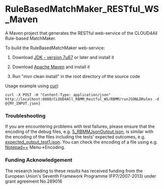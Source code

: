 RuleBasedMatchMaker_RESTful_WS_Maven
====================================

A Maven project that generates the RESTful web-service of the CLOUD4All Rule-based MatchMaker.

To build the RuleBasedMatchMaker web-service:

1) Download [JDK - version 7u67](http://www.oracle.com/technetwork/java/javase/downloads/jdk7-downloads-1880260.html) or later and install it

2) Download [Apache Maven](http://maven.apache.org/) and install it

3) Run "mvn clean install" in the root directory of the source code

Usage example using [curl](http://curl.haxx.se/):

	curl -X POST -H "Content-Type: application/json" http://localhost:8080/CLOUD4All_RBMM_Restful_WS/RBMM/runJSONLDRules -d @{MY_INPUT.json}

### Troubleshooting 
	
If you are encountering problems with test failures, please ensure that the encoding of the debug files, e.g. [5_RBMMJsonOutput.json](https://github.com/NickKaklanis/RuleBasedMatchMaker_RESTful_WS_Maven/blob/JSON-LD/src/main/webapp/WEB-INF/debug/5_RBMMJsonOutput.json), is similar with the encoding of the files including the tests' expected outcomes, e.g. [expected_output_test1.json](https://github.com/NickKaklanis/RuleBasedMatchMaker_RESTful_WS_Maven/blob/JSON-LD/src/main/webapp/WEB-INF/testData/expectedTestOutcomes/expected_output_test1.json). You can check the encoding of a file using e.g. [Notepad++](http://notepad-plus-plus.org/) Menu->Encoding.
	
### Funding Acknowledgement

The research leading to these results has received funding from the European
Union's Seventh Framework Programme (FP7/2007-2013) under grant agreement No.289016